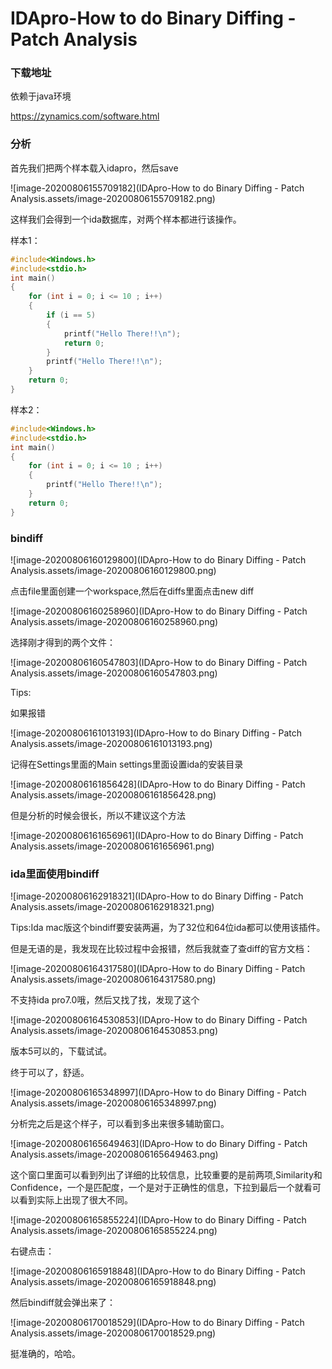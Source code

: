 # IDApro-How to do Binary Diffing - Patch Analysis

### 下载地址

依赖于java环境

https://zynamics.com/software.html

### 分析

首先我们把两个样本载入idapro，然后save

![image-20200806155709182](IDApro-How to do Binary Diffing - Patch Analysis.assets/image-20200806155709182.png)

这样我们会得到一个ida数据库，对两个样本都进行该操作。

样本1：

~~~c
#include<Windows.h>
#include<stdio.h>
int main()
{
	for (int i = 0; i <= 10 ; i++)
	{
		if (i == 5)
		{
			printf("Hello There!!\n");
			return 0;
		}
		printf("Hello There!!\n");
	}
	return 0;
}
~~~

样本2：

~~~c
#include<Windows.h>
#include<stdio.h>
int main()
{
	for (int i = 0; i <= 10 ; i++)
	{
		printf("Hello There!!\n");
	}
	return 0;
}
~~~

### bindiff

![image-20200806160129800](IDApro-How to do Binary Diffing - Patch Analysis.assets/image-20200806160129800.png)

点击file里面创建一个workspace,然后在diffs里面点击new diff

![image-20200806160258960](IDApro-How to do Binary Diffing - Patch Analysis.assets/image-20200806160258960.png)

选择刚才得到的两个文件：

![image-20200806160547803](IDApro-How to do Binary Diffing - Patch Analysis.assets/image-20200806160547803.png)

Tips:

如果报错

![image-20200806161013193](IDApro-How to do Binary Diffing - Patch Analysis.assets/image-20200806161013193.png)

记得在Settings里面的Main settings里面设置ida的安装目录

![image-20200806161856428](IDApro-How to do Binary Diffing - Patch Analysis.assets/image-20200806161856428.png)

但是分析的时候会很长，所以不建议这个方法

![image-20200806161656961](IDApro-How to do Binary Diffing - Patch Analysis.assets/image-20200806161656961.png)

### ida里面使用bindiff

![image-20200806162918321](IDApro-How to do Binary Diffing - Patch Analysis.assets/image-20200806162918321.png)

Tips:Ida mac版这个bindiff要安装两遍，为了32位和64位ida都可以使用该插件。

但是无语的是，我发现在比较过程中会报错，然后我就查了查diff的官方文档：

![image-20200806164317580](IDApro-How to do Binary Diffing - Patch Analysis.assets/image-20200806164317580.png)

不支持ida pro7.0哦，然后又找了找，发现了这个

![image-20200806164530853](IDApro-How to do Binary Diffing - Patch Analysis.assets/image-20200806164530853.png)

版本5可以的，下载试试。

终于可以了，舒适。

![image-20200806165348997](IDApro-How to do Binary Diffing - Patch Analysis.assets/image-20200806165348997.png)

分析完之后是这个样子，可以看到多出来很多辅助窗口。

![image-20200806165649463](IDApro-How to do Binary Diffing - Patch Analysis.assets/image-20200806165649463.png)

这个窗口里面可以看到列出了详细的比较信息，比较重要的是前两项,Similarity和Confidence，一个是匹配度，一个是对于正确性的信息，下拉到最后一个就看可以看到实际上出现了很大不同。

![image-20200806165855224](IDApro-How to do Binary Diffing - Patch Analysis.assets/image-20200806165855224.png)

右键点击：

![image-20200806165918848](IDApro-How to do Binary Diffing - Patch Analysis.assets/image-20200806165918848.png)

然后bindiff就会弹出来了：

![image-20200806170018529](IDApro-How to do Binary Diffing - Patch Analysis.assets/image-20200806170018529.png)

挺准确的，哈哈。